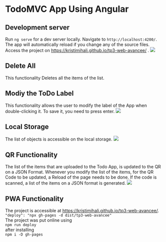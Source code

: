 # TodoMVC App Using Angular 

## Development server

Run `ng serve` for a dev server locally. Navigate to `http://localhost:4200/`. The app will automatically reload if you change any of the source files.
<br>
Access the project on https://kristimihali.github.io/tp3-web-avancee/ .
<img src = "https://i.imgur.com/6i0MJE3.png">
## Delete All 
This functionality Deletes all the items of the list.

## Modiy the ToDo Label
This functionality allows the user to modify the label of the App when double-clicking it. To save it, you need to press enter.
<img src = "https://i.imgur.com/5FPTdJG.png">

## Local Storage
The list of objects is accessible on the local storage.
<img src="https://i.imgur.com/VrJo42E.png">
## QR Functionality 
The list of the items that are uploaded to the Todo App, is updated to the QR on a JSON Format. Whenever you modify the list of the items, for the QR Code to be updated, a Reload of the page needs to be done. If the code is scanned, a list of the items on a JSON format is generated. 
<img src = "https://i.imgur.com/ooic2QY.png">
## PWA Functionality
The project is accessible at https://kristimihali.github.io/tp3-web-avancee/. 
<br>
``` "deploy": "npx gh-pages -d dist/tp3-web-avancee" ```
<br>
The project was put online using 
<br>
``` npm run deploy ```
<br>
after installing 
<br>
``` npm i -D gh-pages ```

